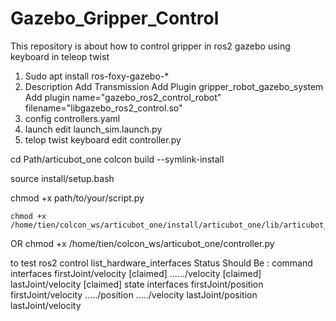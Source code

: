 # Gazebo_Gripper_Control
This repository is about how to control gripper in ros2 gazebo using keyboard in teleop twist

1. Sudo apt install ros-foxy-gazebo-*
2.	Description
	    Add Transmission
	    Add Plugin gripper_robot_gazebo_system
	    Add plugin name="gazebo_ros2_control_robot" filename="libgazebo_ros2_control.so"
3.  config
	    controllers.yaml
4.  launch
	    edit launch_sim.launch.py
5.  telop twist keyboard
	    edit controller.py

cd Path/articubot_one
colcon build --symlink-install

source install/setup.bash

chmod +x path/to/your/script.py

    chmod +x /home/tien/colcon_ws/articubot_one/install/articubot_one/lib/articubot_one/controller.py
   OR
    chmod +x /home/tien/colcon_ws/articubot_one/controller.py

to test 
ros2 control list_hardware_interfaces
    Status Should Be :
command interfaces
	firstJoint/velocity [claimed]
	....../velocity [claimed]
	lastJoint/velocity [claimed]
state interfaces
	firstJoint/position
	firstJoint/velocity
	...../position
	...../velocity
	lastJoint/position
	lastJoint/velocity

